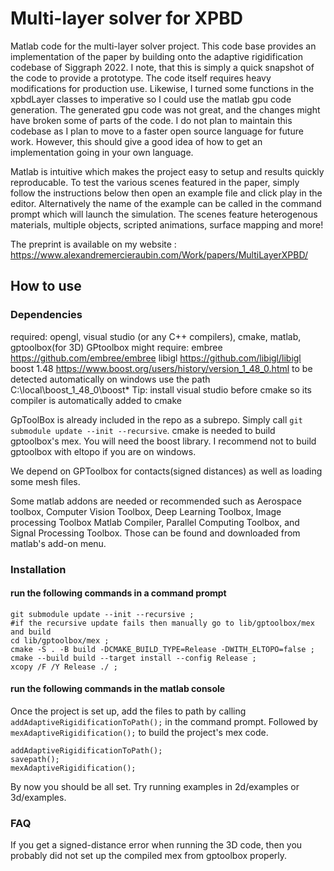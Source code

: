 # Multi-layer solver for XPBD
Matlab code for the multi-layer solver project. This code base provides an implementation of the paper by building onto the adaptive rigidification codebase of Siggraph 2022. I note, that this is simply a quick snapshot of the code to provide a prototype. The code itself requires heavy modifications for production use. Likewise, I turned some functions in the xpbdLayer classes to imperative so I could use the matlab gpu code generation. The generated gpu code was not great, and the changes might have broken some of parts of the code. I do not plan to maintain this codebase as I plan to move to a faster open source language for future work. However, this should give a good idea of how to get an implementation going in your own language.

Matlab is intuitive which makes the project easy to setup and results quickly reproducable. To test the various scenes featured in the paper, simply follow the instructions below then open an example file and click play in the editor. Alternatively the name of the example can be called in the command prompt which will launch the simulation. The scenes feature heterogenous materials, multiple objects, scripted animations, surface mapping and more!

The preprint is available on my website : https://www.alexandremercieraubin.com/Work/papers/MultiLayerXPBD/

## How to use

### Dependencies
required: opengl, visual studio (or any C++ compilers), cmake, matlab, gptoolbox(for 3D)
GPtoolbox might require: 
	embree https://github.com/embree/embree
	libigl https://github.com/libigl/libigl
	boost 1.48 https://www.boost.org/users/history/version_1_48_0.html
	to be detected automatically on windows use the path C:\local\boost_1_48_0\boost\*
Tip: install visual studio before cmake so its compiler is automatically added to cmake

GpToolBox is already included in the repo as a subrepo. Simply call `git submodule update --init --recursive`.
cmake is needed to build gptoolbox's mex. You will need the boost library. 
I recommend not to build gptoolbox with eltopo if you are on windows.

We depend on GPToolbox for contacts(signed distances) as well as loading some mesh files.

Some matlab addons are needed or recommended such as 
Aerospace toolbox, 
Computer Vision Toolbox, 
Deep Learning Toolbox, 
Image processing Toolbox
Matlab Compiler, 
Parallel Computing Toolbox,
and Signal Processing Toolbox. Those can be found and downloaded from matlab's add-on menu.

### Installation
#### run the following commands in a command prompt
```
git submodule update --init --recursive ;
#if the recursive update fails then manually go to lib/gptoolbox/mex and build
cd lib/gptoolbox/mex ;
cmake -S . -B build -DCMAKE_BUILD_TYPE=Release -DWITH_ELTOPO=false ;
cmake --build build --target install --config Release ;
xcopy /F /Y Release ./ ;
```

#### run the following commands in the matlab console
Once the project is set up, add the files to path by calling `addAdaptiveRigidificationToPath();` in the command prompt.
Followed by `mexAdaptiveRigidification();` to build the project's mex code.
```
addAdaptiveRigidificationToPath();
savepath();
mexAdaptiveRigidification();
```
By now you should be all set.
Try running examples in 2d/examples or 3d/examples.

### FAQ
If you get a signed-distance error when running the 3D code, then you probably did not set up the compiled mex from gptoolbox properly.
